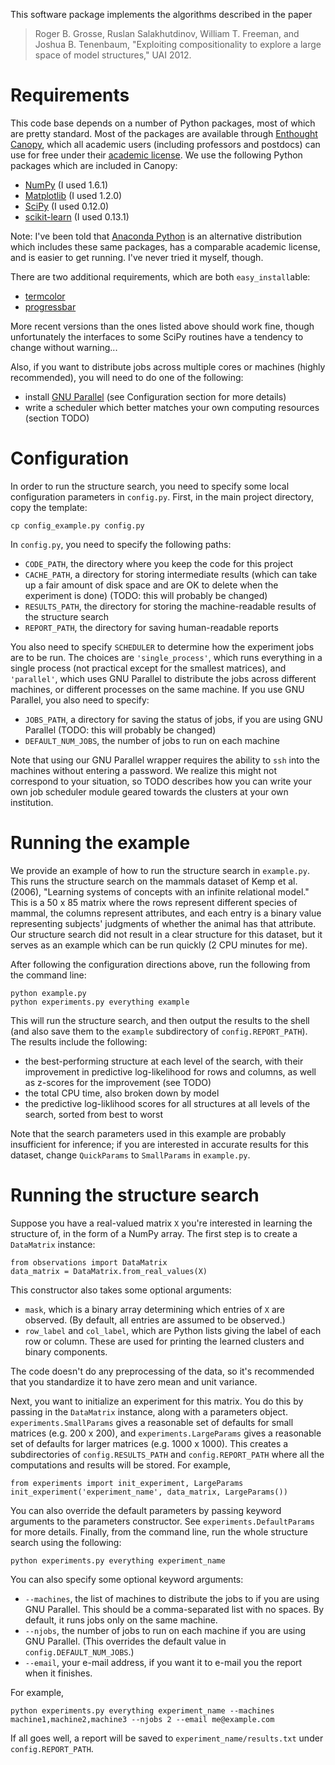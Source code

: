 This software package implements the algorithms described in the paper

> Roger B. Grosse, Ruslan Salakhutdinov, William T. Freeman, and Joshua B. Tenenbaum,
> "Exploiting compositionality to explore a large space of model structures," UAI 2012.


# Requirements

This code base depends on a number of Python packages, most of which are pretty standard.
Most of the packages are available through [Enthought Canopy](https://www.enthought.com/products/canopy/),
which all academic users (including professors and postdocs) can use for free under their
[academic license](https://www.enthought.com/products/canopy/academic/). We use the following
Python packages which are included in Canopy:

- [NumPy](http://www.numpy.org/) (I used 1.6.1)
- [Matplotlib](http://matplotlib.org/index.html) (I used 1.2.0)
- [SciPy](http://www.scipy.org/) (I used 0.12.0)
- [scikit-learn](http://scikit-learn.org/stable/)  (I used 0.13.1)

Note: I've been told that [Anaconda Python](https://store.continuum.io/cshop/anaconda/) is an
alternative distribution which includes these same packages, has a comparable academic license,
and is easier to get running. I've never tried it myself, though.

There are two additional requirements, which are both `easy_install`able:

- [termcolor](https://pypi.python.org/pypi/termcolor)
- [progressbar](https://code.google.com/p/python-progressbar/)

More recent versions than the ones listed above should work fine, though unfortunately
the interfaces to some SciPy routines have a tendency to change without warning...

Also, if you want to distribute jobs across multiple cores or machines (highly recommended), you
will need to do one of the following:

- install [GNU Parallel](www.gnu.org/software/parallel) (see Configuration section for more details)
- write a scheduler which better matches your own computing resources (section TODO)


# Configuration

In order to run the structure search, you need to specify some local configuration parameters
in `config.py`. First, in the main project directory, copy the template:

    cp config_example.py config.py

In `config.py`, you need to specify the following paths:

- `CODE_PATH`, the directory where you keep the code for this project
- `CACHE_PATH`, a directory for storing intermediate results (which can take up a fair amount of disk
  space and are OK to delete when the experiment is done) (TODO: this will probably be changed)
- `RESULTS_PATH`, the directory for storing the machine-readable results of the structure search
- `REPORT_PATH`, the directory for saving human-readable reports

You also need to specify `SCHEDULER` to determine how the experiment jobs are to be run. The 
choices are `'single_process'`, which runs everything in a single process (not practical except
for the smallest matrices), and `'parallel'`, which uses GNU Parallel to distribute the jobs
across different machines, or different processes on the same machine. If you use GNU Parallel,
you also need to specify:

- `JOBS_PATH`, a directory for saving the status of jobs, if you are using GNU Parallel (TODO:
  this will probably be changed)
- `DEFAULT_NUM_JOBS`, the number of jobs to run on each machine

Note that using our GNU Parallel wrapper requires the ability to `ssh` into the machines without
entering a password. We realize this might not correspond to your situation, so TODO describes
how you can write your own job scheduler module geared towards the clusters at your own institution.


# Running the example

We provide an example of how to run the structure search in `example.py`. This runs the
structure search on the mammals dataset of Kemp et al. (2006), "Learning systems of concepts
with an infinite relational model." This is a 50 x 85 matrix where the rows represent
different species of mammal, the columns represent attributes, and each entry is a binary
value representing subjects' judgments of whether the animal has that attribute. Our structure
search did not result in a clear structure for this dataset, but it serves as an example which
can be run quickly (2 CPU minutes for me). 

After following the configuration directions above, run the following from the command line:

    python example.py
    python experiments.py everything example

This will run the structure search, and then output the results to the shell (and also save
them to the `example` subdirectory of `config.REPORT_PATH`). The results include the following:

- the best-performing structure at each level of the search, with their improvement in
  predictive log-likelihood for rows and columns, as well as z-scores for the improvement
  (see TODO)
- the total CPU time, also broken down by model
- the predictive log-liklihood scores for all structures at all levels of the search, sorted 
  from best to worst

Note that the search parameters used in this example are probably
insufficient for inference; if you are interested in accurate results for this dataset,
change `QuickParams` to `SmallParams` in `example.py`.



# Running the structure search

Suppose you have a real-valued matrix `X` you're interested in learning the structure of,
in the form of a NumPy array. The first step is to create a `DataMatrix` instance:

    from observations import DataMatrix
    data_matrix = DataMatrix.from_real_values(X)

This constructor also takes some optional arguments: 

- `mask`, which is a binary array determining which entries of `X` are observed. (By default,
  all entries are assumed to be observed.)
- `row_label` and `col_label`, which are Python lists giving the label of each row or column.
  These are used for printing the learned clusters and binary components.

The code doesn't do any preprocessing of the data, so it's recommended that you standardize
it to have zero mean and unit variance.

Next, you want to initialize an experiment for this matrix. You do this by passing in the
`DataMatrix` instance, along with a parameters object. `experiments.SmallParams` gives a
reasonable set of defaults for small matrices (e.g. 200 x 200), and `experiments.LargeParams`
gives a reasonable set of defaults for larger matrices (e.g. 1000 x 1000). This creates a
subdirectories of `config.RESULTS_PATH` and `config.REPORT_PATH` where all the computations
and results will be stored. For example,

    from experiments import init_experiment, LargeParams
    init_experiment('experiment_name', data_matrix, LargeParams())

You can also override the default parameters by passing keyword arguments to the parameters
constructor. See `experiments.DefaultParams` for more details. Finally, from the command line,
run the whole structure search using the following:

    python experiments.py everything experiment_name
    
You can also specify some optional keyword arguments:

- `--machines`, the list of machines to distribute the jobs to if you are using GNU Parallel.
  This should be a comma-separated list with no spaces. By default, it runs jobs only on the same machine.
- `--njobs`, the number of jobs to run on each machine if you are using GNU Parallel. (This
  overrides the default value in `config.DEFAULT_NUM_JOBS`.)
- `--email`, your e-mail address, if you want it to e-mail you the report when it finishes.

For example,

    python experiments.py everything experiment_name --machines machine1,machine2,machine3 --njobs 2 --email me@example.com

If all goes well, a report will be saved to `experiment_name/results.txt` under `config.REPORT_PATH`.



